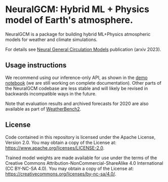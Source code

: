 # NeuralGCM: Hybrid ML + Physics model of Earth's atmosphere.

NeuralGCM is a package for building hybrid ML+Physics atmospheric models for
weather and climate simulations.

For details see [Neural General Circulation Models](https://arxiv.org/abs/2311.07222)
publication (arxiv 2023).

## Usage instructions

We recommend using our inference-only API, as shown in the [demo notebook](https://colab.research.google.com/github/google-research/neuralgcm/blob/main/notebooks/demo/inference_demo.ipynb) (we are still working on complete documentation).
Other parts of the NeuralGCM codebase are less stable and will likely be revised in backwards incompatible ways in the future.

Note that evaluation results and archived forecasts for 2020 are also available as part of [WeatherBench2](https://sites.research.google/weatherbench/).

## License

Code contained in this repository is licensed under the Apache License, Version 2.0. You may obtain a copy of the License at: https://www.apache.org/licenses/LICENSE-2.0.

Trained model weights are made available for use under the terms of the Creative Commons Attribution-NonCommercial-ShareAlike 4.0 International (CC BY-NC-SA 4.0). You may obtain a copy of the License at: https://creativecommons.org/licenses/by-nc-sa/4.0/.
